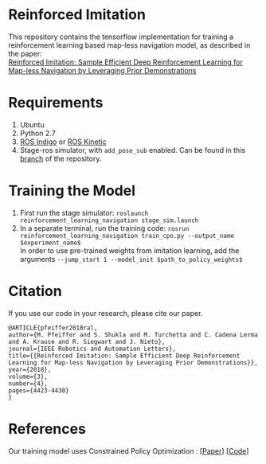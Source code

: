 Reinforced Imitation
====================

This repository contains the tensorflow implementation for training a reinforcement learning based map-less navigation model, as described in the paper:\
[Reinforced Imitation: Sample Efficient Deep Reinforcement Learning for Map-less Navigation by Leveraging Prior Demonstrations](https://arxiv.org/abs/1805.07095)

# Requirements
1. Ubuntu
2. Python 2.7
3. [ROS Indigo](http://wiki.ros.org/indigo) or [ROS Kinetic](http://wiki.ros.org/kinetic)
4. Stage-ros simulator, with `add_pose_sub` enabled. Can be found in this [branch](https://github.com/ros-simulation/stage_ros/tree/add_pose_sub) of the repository.

# Training the Model
1. First run the stage simulator:
`roslaunch reinforcement_learning_navigation stage_sim.launch`
2. In a separate terminal, run the training code:
`rosrun reinforcement_learning_navigation train_cpo.py --output_name $experiment_name$`\
In order to use pre-trained weights from imitation learning, add the arguments `--jump_start 1 --model_init $path_to_policy_weights$`

# Citation
If you use our code in your research, please cite our paper.
```
@ARTICLE{pfeiffer2018ral,
author={M. Pfeiffer and S. Shukla and M. Turchetta and C. Cadena Lerma and A. Krause and R. Siegwart and J. Nieto},
journal={IEEE Robotics and Automation Letters},
title={{Reinforced Imitation: Sample Efficient Deep Reinforcement Learning for Map-less Navigation by Leveraging Prior Demonstrations}},
year={2018},
volume={3},
number={4},
pages={4423-4430}
}
```

# References
Our training model uses Constrained Policy Optimization : \[[Paper](https://arxiv.org/abs/1705.10528)\] \[[Code](https://github.com/jachiam/cpo)\]
